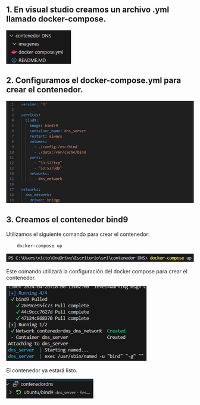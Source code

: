 ## 1. En visual studio creamos un archivo .yml llamado docker-compose.


![Creacion docker compose](imagenes/Captura%20de%20pantalla%202024-04-26%20170551.png)


## 2. Configuramos el docker-compose.yml para crear el contenedor.

![Configuracion dockercompose](imagenes/confdocker.png)

## 3. Creamos el contenedor bind9

Utilizamos el siguiente comando para crear el contenedor:

        docker-compose up

![compose up](imagenes/comando.png)

Este comando utilizará la configuración del docker compose para crear el contenedor.

![creando](imagenes/accioncomando.png)

El contenedor ya estará listo.

![contenedorbind9](imagenes/creado.png)